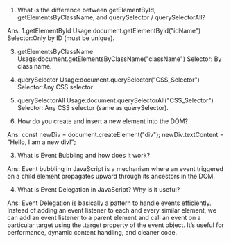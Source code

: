 01. What is the difference between getElementById, getElementsByClassName, and querySelector / querySelectorAll?
   
Ans:
  1.getElementById
  Usage:document.getElementById("idName")
  Selector:Only by ID (must be unique).

  3. getElementsByClassName
  Usage:document.getElementsByClassName("className")
  Selector: By class name.
  4. querySelector
  Usage:document.querySelector("CSS_Selector")
  Selector:Any CSS selector

  5. querySelectorAll
  Usage:document.querySelectorAll("CSS_Selector")
  Selector: Any CSS selector (same as querySelector).

02. How do you create and insert a new element into the DOM?

Ans:
  const newDiv = document.createElement("div");
  newDiv.textContent = "Hello, I am a new div!";



03. What is Event Bubbling and how does it work?

Ans:
  Event bubbling in JavaScript is a mechanism where an event triggered on a child element propagates upward through its ancestors in the DOM. 

04. What is Event Delegation in JavaScript? Why is it useful?

Ans:
  Event Delegation is basically a pattern to handle events efficiently. Instead of adding an event listener to each and every similar element, we can add an event listener to a parent element and call an event on a particular target using the .target property of the event object.
  It’s useful for performance, dynamic content handling, and cleaner code.



